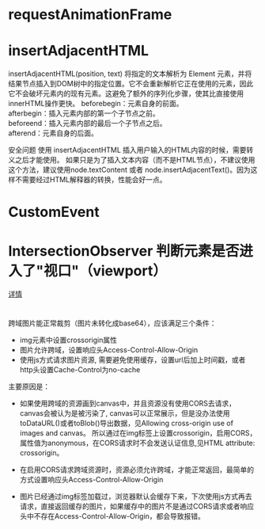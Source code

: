 # requestAnimationFrame

# insertAdjacentHTML



insertAdjacentHTML(position, text) 将指定的文本解析为 Element 元素，并将结果节点插入到DOM树中的指定位置。它不会重新解析它正在使用的元素，因此它不会破坏元素内的现有元素。这避免了额外的序列化步骤，使其比直接使用innerHTML操作更快。
  beforebegin：元素自身的前面。  
  afterbegin：插入元素内部的第一个子节点之前。  
  beforeend：插入元素内部的最后一个子节点之后。  
  afterend：元素自身的后面。  

安全问题
使用 insertAdjacentHTML 插入用户输入的HTML内容的时候，需要转义之后才能使用。
如果只是为了插入文本内容（而不是HTML节点），不建议使用这个方法，建议使用node.textContent 或者 node.insertAdjacentText()。因为这样不需要经过HTML解释器的转换，性能会好一点。

# CustomEvent

# IntersectionObserver 判断元素是否进入了"视口"（viewport）
[详情](http://www.ruanyifeng.com/blog/2016/11/intersectionobserver_api.html)


# 
跨域图片能正常裁剪（图片未转化成base64），应该满足三个条件：

* img元素中设置crossorigin属性  
* 图片允许跨域，设置响应头Access-Control-Allow-Origin  
* 使用js方式请求图片资源, 需要避免使用缓存，设置url后加上时间戳，或者http头设置Cache-Control为no-cache

主要原因是：
* 如果使用跨域的资源画到canvas中，并且资源没有使用CORS去请求，canvas会被认为是被污染了, canvas可以正常展示，但是没办法使用toDataURL()或者toBlob()导出数据，见Allowing cross-origin use of images and canvas。 所以通过在img标签上设置crossorigin，启用CORS，属性值为anonymous，在CORS请求时不会发送认证信息,见HTML attribute: crossorigin。

* 在启用CORS请求跨域资源时，资源必须允许跨域，才能正常返回，最简单的方式设置响应头Access-Control-Allow-Origin

* 图片已经通过img标签加载过，浏览器默认会缓存下来，下次使用js方式再去请求，直接返回缓存的图片，如果缓存中的图片不是通过CORS请求或者响应头中不存在Access-Control-Allow-Origin，都会导致报错。
